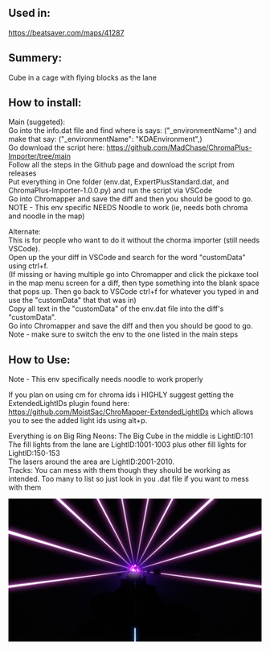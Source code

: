 ## Used in:  
https://beatsaver.com/maps/41287 

## Summery:  
Cube in a cage with flying blocks as the lane

## How to install:  
Main (suggeted):    
Go into the info.dat file and find where is says: ("_environmentName":) and make that say: ("_environmentName": "KDAEnvironment",)  
Go download the script here: https://github.com/MadChase/ChromaPlus-Importer/tree/main  
Follow all the steps in the Github page and download the script from releases  
Put everything in One folder (env.dat, ExpertPlusStandard.dat, and ChromaPlus-Importer-1.0.0.py) and run the script via VSCode   
Go into Chromapper and save the diff and then you should be good to go.
NOTE - This env specific NEEDS Noodle to work (ie, needs both chroma and noodle in the map)   

Alternate:    
This is for people who want to do it without the chorma importer (still needs VSCode).    
Open up the your diff in VSCode and search for the word "customData" using ctrl+f.   
(If missing or having multiple go into Chromapper and click the pickaxe tool in the map menu screen for a diff, then type something into the blank space that pops up. Then go back to VSCode ctrl+f for whatever you typed in and use the "customData" that that was in)    
Copy all text in the "customData" of the env.dat file into the diff's "customData".    
Go into Chromapper and save the diff and then you should be good to go.      
Note - make sure to switch the env to the one listed in the main steps


## How to Use:  
Note - This env specifically needs noodle to work properly    

If you plan on using cm for chroma ids i HIGHLY suggest getting the ExtendedLightIDs plugin found here: https://github.com/MoistSac/ChroMapper-ExtendedLightIDs which allows you to see the added light ids using alt+p.   

Everything is on Big Ring Neons: 
The Big Cube in the middle is LightID:101  
The fill lights from the lane are LightID:1001-1003 plus other fill lights for LightID:150-153  
The lasers around the area are LightID:2001-2010.  
Tracks: You can mess with them though they should be working as intended. Too many to list so just look in you .dat file if you want to mess with them   


![Alt text](PIC.png)
